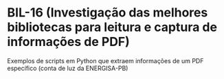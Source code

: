 # BIL-16 (Investigação das melhores bibliotecas para leitura e captura de informações de PDF)

Exemplos de scripts em Python que extraem informações de um PDF específico (conta de luz da ENERGISA-PB)
